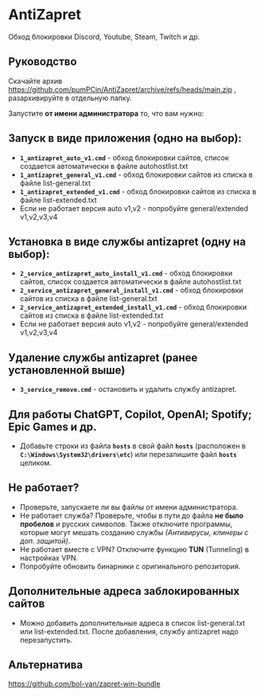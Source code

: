 # AntiZapret
Обход блокировки Discord, Youtube, Steam, Twitch и др.

## Руководство
Скачайте архив https://github.com/pumPCin/AntiZapret/archive/refs/heads/main.zip , разархивируйте в отдельную папку.

Запустите **от имени администратора** то, что вам нужно:

## Запуск в виде приложения (одно на выбор):
- **`1_antizapret_auto_v1.cmd`** - обход блокировки сайтов, список создается автоматически в файле autohostlist.txt
- **`1_antizapret_general_v1.cmd`** - обход блокировки сайтов из списка в файле list-general.txt
- **`1_antizapret_extended_v1.cmd`** - обход блокировки сайтов из списка в файле list-extended.txt
- Если не работает версия auto v1,v2 - попробуйте general/extended v1,v2,v3,v4

## Установка в виде службы antizapret (одну на выбор):
- **`2_service_antizapret_auto_install_v1.cmd`** - обход блокировки сайтов, список создается автоматически в файле autohostlist.txt
- **`2_service_antizapret_general_install_v1.cmd`** - обход блокировки сайтов из списка в файле list-general.txt
- **`2_service_antizapret_extended_install_v1.cmd`** - обход блокировки сайтов из списка в файле list-extended.txt
- Если не работает версия auto v1,v2 - попробуйте general/extended v1,v2,v3,v4

## Удаление службы antizapret (ранее установленной выше)
- **`3_service_remove.cmd`** - остановить и удалить службу antizapret.

## Для работы ChatGPT, Copilot, OpenAI; Spotify; Epic Games и др.
- Добавьте строки из файла **`hosts`** в свой файл **`hosts`** (расположен в **`C:\Windows\System32\drivers\etc`**) или перезапишите файл **`hosts`** целиком.

## Не работает?
- Проверьте, запускаете ли вы файлы от имени администратора.
- Не работает служба? Проверьте, чтобы в пути до файла **не было пробелов** и русских символов. Также отключите программы, которые могут мешать созданию службы *(Антивирусы, клинеры с доп. защитой)*.
- Не работает вместе с VPN? Отключите функцию **TUN** (Tunneling) в настройках VPN.
- Попробуйте обновить бинарники с оригинального репозитория.

## Дополнительные адреса заблокированных сайтов
- Можно добавить дополнительные адреса в список list-general.txt или list-extended.txt. После добавления, службу antizapret надо перезапустить.

## Альтернатива
https://github.com/bol-van/zapret-win-bundle
